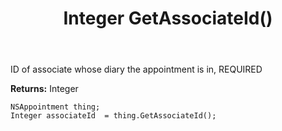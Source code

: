 ﻿---
uid: crmscript_ref_NSAppointment_GetAssociateId
title: Integer GetAssociateId()
intellisense: NSAppointment.GetAssociateId
keywords: NSAppointment, GetAssociateId
so.topic: reference
---

ID of associate whose diary the appointment is in, REQUIRED

**Returns:** Integer


```crmscript
NSAppointment thing;
Integer associateId  = thing.GetAssociateId();
```


